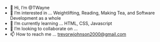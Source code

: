 - 👋 Hi, I’m @TWayne
- 👀 I’m interested in ... Weightlifting, Reading, Making Tea, and Software Development as a whole
- 🌱 I’m currently learning ... HTML, CSS, Javascript
- 💞️ I’m looking to collaborate on ... 
- 📫 How to reach me ... trevorwjohnson2000@gmail.com

<!---
TWayne is a ✨ special ✨ repository because its `README.md` (this file) appears on your GitHub profile.
You can click the Preview link to take a look at your changes.
--->
